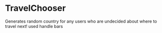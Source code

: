 # TravelChooser
Generates random country for any users who are undecided about where to travel next! 
used handle bars 
